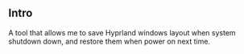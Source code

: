 ## Intro

A tool that allows me to save Hyprland windows layout when system shutdown down,
and restore them when power on next time.

